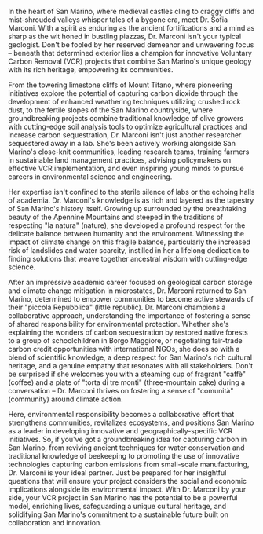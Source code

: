 In the heart of San Marino, where medieval castles cling to craggy cliffs and mist-shrouded valleys whisper tales of a bygone era, meet Dr. Sofia Marconi. With a spirit as enduring as the ancient fortifications and a mind as sharp as the wit honed in bustling piazzas, Dr. Marconi isn't your typical geologist. Don't be fooled by her reserved demeanor and unwavering focus – beneath that determined exterior lies a champion for innovative Voluntary Carbon Removal (VCR) projects that combine San Marino's unique geology with its rich heritage, empowering its communities.

From the towering limestone cliffs of Mount Titano, where pioneering initiatives explore the potential of capturing carbon dioxide through the development of enhanced weathering techniques utilizing crushed rock dust, to the fertile slopes of the San Marino countryside, where groundbreaking projects combine traditional knowledge of olive growers with cutting-edge soil analysis tools to optimize agricultural practices and increase carbon sequestration, Dr. Marconi isn't just another researcher sequestered away in a lab. She's been actively working alongside San Marino's close-knit communities, leading research teams, training farmers in sustainable land management practices, advising policymakers on effective VCR implementation, and even inspiring young minds to pursue careers in environmental science and engineering.

Her expertise isn't confined to the sterile silence of labs or the echoing halls of academia. Dr. Marconi's knowledge is as rich and layered as the tapestry of San Marino's history itself. Growing up surrounded by the breathtaking beauty of the Apennine Mountains and steeped in the traditions of respecting "la natura" (nature), she developed a profound respect for the delicate balance between humanity and the environment. Witnessing the impact of climate change on this fragile balance, particularly the increased risk of landslides and water scarcity, instilled in her a lifelong dedication to finding solutions that weave together ancestral wisdom with cutting-edge science.

After an impressive academic career focused on geological carbon storage and climate change mitigation in microstates, Dr. Marconi returned to San Marino, determined to empower communities to become active stewards of their "piccola Repubblica" (little republic). Dr. Marconi champions a collaborative approach, understanding the importance of fostering a sense of shared responsibility for environmental protection. Whether she's explaining the wonders of carbon sequestration by restored native forests to a group of schoolchildren in Borgo Maggiore, or negotiating fair-trade carbon credit opportunities with international NGOs, she does so with a blend of scientific knowledge, a deep respect for San Marino's rich cultural heritage, and a genuine empathy that resonates with all stakeholders. Don't be surprised if she welcomes you with a steaming cup of fragrant "caffè" (coffee) and a plate of "torta di tre monti" (three-mountain cake) during a conversation – Dr. Marconi thrives on fostering a sense of "comunità" (community) around climate action.

Here, environmental responsibility becomes a collaborative effort that strengthens communities, revitalizes ecosystems, and positions San Marino as a leader in developing innovative and geographically-specific VCR initiatives. So, if you've got a groundbreaking idea for capturing carbon in San Marino, from reviving ancient techniques for water conservation and traditional knowledge of beekeeping to promoting the use of innovative technologies capturing carbon emissions from small-scale manufacturing, Dr. Marconi is your ideal partner. Just be prepared for her insightful questions that will ensure your project considers the social and economic implications alongside its environmental impact. With Dr. Marconi by your side, your VCR project in San Marino has the potential to be a powerful model, enriching lives, safeguarding a unique cultural heritage, and solidifying San Marino's commitment to a sustainable future built on collaboration and innovation. 
